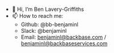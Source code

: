 - 👋 Hi, I’m Ben Lavery-Griffiths
- 📫 How to reach me:
  - Github: @bb-benjaminl
  - Slack: @benjaminl
  - Email: benjaminl@backbase.com / benjaminl@backbaseservices.com
